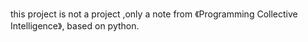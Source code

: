 this project is not a project ,only a note from 《Programming Collective Intelligence》, based on python.
